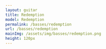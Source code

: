 ```yaml
---
layout: guitar
title: Redemption
model: Redemption
permalink: /basses/redemption
url: /basses/redemption
mainImg: /assets/img/basses/redemption.png
height: 120px
---
```

